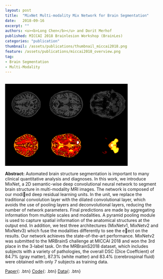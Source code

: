 ```yaml
---
layout: post
title:  "MixNet Multi-modality Mix Network for Brain Segmentation"
date:   2018-09-16
excerpt: ""
authors: <u><b>Long Chen</b></u> and Dorit Merhof
published: MICCAI 2018 Brainlesion Workshop (BrainLes)
categories: "publication"
thumbnail: /assets/publications/thumbnail_miccai2018.png
feature: /assets/publications/miccai2018_overview.png
tag:
- Brain Segmentation
- Multi-Modality
---
```


<br>
<img src="/assets/publications/miccai2018_overview.png" style="width:80%">
<br>

**Abstract:** Automated brain structure segmentation is important to many clinical quantitative analysis and diagnoses. In this work, we introduce MixNet, a 2D semantic-wise deep convolutional neural network
to segment brain structure in multi-modality MRI images. The network is composed of our modied deep residual learning units. In the unit, we replace the traditional convolution layer with the dilated convolutional
layer, which avoids the use of pooling layers and deconvolutional layers, reducing the number of network parameters. Final predictions are made by aggregating information from multiple scales and modalities.
A pyramid pooling module is used to capture spatial information of the anatomical structures at the output end. In addition, we test three architectures (MixNetv1, MixNetv2 and MixNetv3) which fuse the modalities differently to see the eect on the results. Our network achieves the state-of-the-art performance. MixNetv2 was submitted to the MRBrainS challenge at MICCAI 2018 and won the 3rd place in the 3-label task. On
the MRBrainS2018 dataset, which includes subjects with a variety of pathologies, the overall DSC (Dice Coeffcient) of 84.7% (gray matter), 87.3% (white matter) and 83.4% (cerebrospinal fluid) were obtained with only 7 subjects as training data.

[Paper](https://www.researchgate.net/publication/340826683_MixNet_Multi-modality_Mix_Network_for_Brain_Segmentation){: .btn}
[Code](https://github.com/looooongChen/MRBrainS-Brain-Segmentation){: .btn}
[Data](https://mrbrains18.isi.uu.nl/){: .btn}



